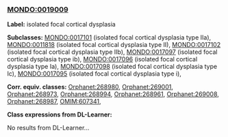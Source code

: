 
### [MONDO:0019009](http://purl.obolibrary.org/obo/MONDO_0019009)
**Label:** isolated focal cortical dysplasia

**Subclasses:** [MONDO:0017101](http://purl.obolibrary.org/obo/MONDO_0017101) (isolated focal cortical dysplasia type IIa), [MONDO:0011818](http://purl.obolibrary.org/obo/MONDO_0011818) (isolated focal cortical dysplasia type II), [MONDO:0017102](http://purl.obolibrary.org/obo/MONDO_0017102) (isolated focal cortical dysplasia type IIb), [MONDO:0017097](http://purl.obolibrary.org/obo/MONDO_0017097) (isolated focal cortical dysplasia type ib), [MONDO:0017096](http://purl.obolibrary.org/obo/MONDO_0017096) (isolated focal cortical dysplasia type Ia), [MONDO:0017098](http://purl.obolibrary.org/obo/MONDO_0017098) (isolated focal cortical dysplasia type Ic), [MONDO:0017095](http://purl.obolibrary.org/obo/MONDO_0017095) (isolated focal cortical dysplasia type i), 

**Corr. equiv. classes:** [Orphanet:268980](http://www.orpha.net/ORDO/Orphanet_268980), [Orphanet:269001](http://www.orpha.net/ORDO/Orphanet_269001), [Orphanet:268973](http://www.orpha.net/ORDO/Orphanet_268973), [Orphanet:268994](http://www.orpha.net/ORDO/Orphanet_268994), [Orphanet:268961](http://www.orpha.net/ORDO/Orphanet_268961), [Orphanet:269008](http://www.orpha.net/ORDO/Orphanet_269008), [Orphanet:268987](http://www.orpha.net/ORDO/Orphanet_268987), [OMIM:607341](http://purl.obolibrary.org/obo/OMIM_607341), 

**Class expressions from DL-Learner:**

No results from DL-Learner...



